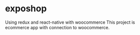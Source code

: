 # exposhop
Using redux and react-native with woocommerce
This project is ecommerce app with connection to woocommerce.
